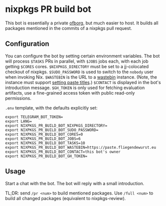 # nixpkgs PR build bot

This bot is essentially a private [ofborg](https://github.com/NixOS/ofborg?tab=readme-ov-file#ofborg), but much easier to host.
It builds all packages mentioned in the commits of a nixpkgs pull request.

## Configuration

You can configure the bot by setting certain environment variables.
The bot will process `$TASKS` PRs in parallel, with `$JOBS` jobs each, with each job getting `$CORES` cores.
`$NIXPKGS_DIRECTORY` must be set to a jj-colocated checkout of nixpkgs.
`$SUDO_PASSWORD` is used to switch to the `nobody` user when invoking Nix.
`$WASTEBIN` is the URL to a [wastebin](https://github.com/matze/wastebin) instance.
(Note, the instance must support [setting paste titles](https://github.com/matze/wastebin/pull/91).)
`$CONTACT` is displayed in the bot's introduction message.
`$GH_TOKEN` is only used for fetching evaluation artifacts, use a fine-grained access token with public read-only permissions.

`.env` template, with the defaults explicitly set:
```
export TELEGRAM_BOT_TOKEN=
export LANG=
export NIXPKGS_PR_BUILD_BOT_NIXPKGS_DIRECTORY=
export NIXPKGS_PR_BUILD_BOT_SUDO_PASSWORD=
export NIXPKGS_PR_BUILD_BOT_CORES=0
export NIXPKGS_PR_BUILD_BOT_JOBS=6
export NIXPKGS_PR_BUILD_BOT_TASKS=10
export NIXPKGS_PR_BUILD_BOT_WASTEBIN=https://paste.fliegendewurst.eu
export NIXPKGS_PR_BUILD_BOT_CONTACT=this bot's owner
export NIXPKGS_PR_BUILD_BOT_GH_TOKEN=
```

## Usage

Start a chat with the bot. The bot will reply with a small introduction.

TL;DR: send `/pr <num>` to build mentioned packages.
Use `/full <num>` to build all changed packages (equivalent to nixpkgs-review).
